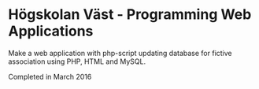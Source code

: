 Högskolan Väst - Programming Web Applications 
=======================
Make a web application with php-script updating database for fictive association using PHP, HTML and MySQL.

Completed in March 2016
